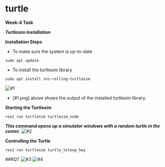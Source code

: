 # turtle
**Week-4 Task**

***_Turtlesim Installation_***

**Installation Steps**
- To make sure the system is up-to-date
```
sudo apt update 
```
- To install the turtlesim library
```
sudo apt install ros-rolling-turtlesim
```
![#1](https://user-images.githubusercontent.com/113494159/192174192-6d725697-383d-4a3c-9bef-4d5a1917136b.png)
- [#1.png] above shows the output of the installed turtlesim library.



**Starting the Turtlesim**
```
ros2 run turtlesim turtlesim_node
```
***This command opens up a simulator windows with a random turtle in the center.***
![#2](https://user-images.githubusercontent.com/113494159/192174251-2b255c6e-c634-4acd-9558-6f4a582fd2f1.png)

**Controlling the Turtle**
```
ros2 run turtlesim turtle_teleop_key
```



##RQT
![#3](https://user-images.githubusercontent.com/113494159/192157358-b07e4bb3-2891-4b0f-8369-ff4241ee19ac.png)
![#4](https://user-images.githubusercontent.com/113494159/192157362-ff19aa73-21f4-4dd0-8269-9eadd3180303.png)
